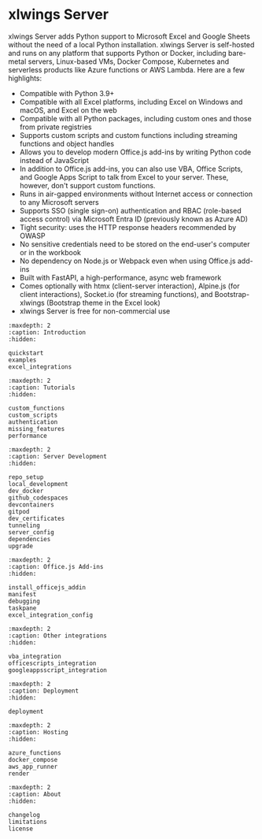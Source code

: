 # xlwings Server

xlwings Server adds Python support to Microsoft Excel and Google Sheets without the need of a local Python installation. xlwings Server is self-hosted and runs on any platform that supports Python or Docker, including bare-metal servers, Linux-based VMs, Docker Compose, Kubernetes and serverless products like Azure functions or AWS Lambda. Here are a few highlights:

- Compatible with Python 3.9+
- Compatible with all Excel platforms, including Excel on Windows and macOS, and Excel on the web
- Compatible with all Python packages, including custom ones and those from private registries
- Supports custom scripts and custom functions including streaming functions and object handles
- Allows you to develop modern Office.js add-ins by writing Python code instead of JavaScript
- In addition to Office.js add-ins, you can also use VBA, Office Scripts, and Google Apps Script to talk from Excel to your server. These, however, don't support custom functions.
- Runs in air-gapped environments without Internet access or connection to any Microsoft servers
- Supports SSO (single sign-on) authentication and RBAC (role-based access control) via Microsoft Entra ID (previously known as Azure AD)
- Tight security: uses the HTTP response headers recommended by OWASP
- No sensitive credentials need to be stored on the end-user's computer or in the workbook
- No dependency on Node.js or Webpack even when using Office.js add-ins
- Built with FastAPI, a high-performance, async web framework
- Comes optionally with htmx (client-server interaction), Alpine.js (for client interactions), Socket.io (for streaming functions), and Bootstrap-xlwings (Bootstrap theme in the Excel look)
- xlwings Server is free for non-commercial use

```{toctree}
:maxdepth: 2
:caption: Introduction
:hidden:

quickstart
examples
excel_integrations
```

```{toctree}
:maxdepth: 2
:caption: Tutorials
:hidden:

custom_functions
custom_scripts
authentication
missing_features
performance
```

```{toctree}
:maxdepth: 2
:caption: Server Development
:hidden:

repo_setup
local_development
dev_docker
github_codespaces
devcontainers
gitpod
dev_certificates
tunneling
server_config
dependencies
upgrade
```

```{toctree}
:maxdepth: 2
:caption: Office.js Add-ins
:hidden:

install_officejs_addin
manifest
debugging
taskpane
excel_integration_config
```

```{toctree}
:maxdepth: 2
:caption: Other integrations
:hidden:

vba_integration
officescripts_integration
googleappsscript_integration
```

```{toctree}
:maxdepth: 2
:caption: Deployment
:hidden:

deployment
```

```{toctree}
:maxdepth: 2
:caption: Hosting
:hidden:

azure_functions
docker_compose
aws_app_runner
render
```

```{toctree}
:maxdepth: 2
:caption: About
:hidden:

changelog
limitations
license
```
